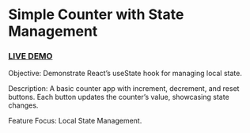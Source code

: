 # Simple Counter with State Management

### <a href="https://resilient-panda-5b47c2.netlify.app">LIVE DEMO</a> 

Objective: Demonstrate React’s useState hook for managing local state.

Description: A basic counter app with increment, decrement, and reset buttons. Each button updates the counter’s value, showcasing state changes.

Feature Focus: Local State Management.